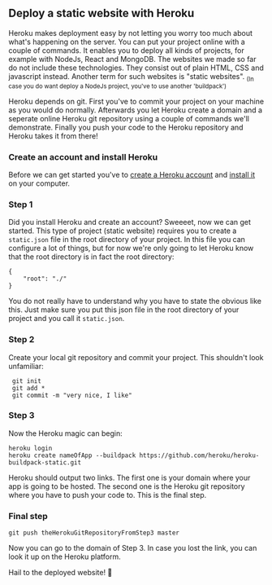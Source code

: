 ## Deploy a static website with Heroku

Heroku makes deployment easy by not letting you worry too much about what's happening on the server. You can put your project online with a couple of commands. It enables you to deploy all kinds of projects, for example with NodeJs, React and MongoDB. The websites we made so far do not include these technologies. They consist out of plain HTML, CSS and javascript instead. Another term for such websites is "static websites". <sub>(In case you do want deploy a NodeJs project, you've to use another 'buildpack')<sub>

Heroku depends on git. First you've to commit your project on your machine as you would do normally. Afterwards you let Heroku create a domain and a seperate online Heroku git repository using a couple of commands we'll demonstrate. Finally you push your code to the Heroku repository and Heroku takes it from there!

### Create an account and install Heroku
Before we can get started you've to [create a Heroku account](https://signup.heroku.com/login?redirect-url=https%3A%2F%2Fid.heroku.com%2Foauth%2Fauthorize%3Fclient_id%3D1e7d4c52-6008-4a73-b132-09abb5d04859%26response_type%3Dcode%26scope%3Dglobal%252Cplatform%26state%3DSFMyNTY.g3QAAAACZAAEZGF0YW0AAAAxaHR0cHM6Ly9kYXNoYm9hcmQuaGVyb2t1LmNvbS9hdXRoL2hlcm9rdS9jYWxsYmFja2QABnNpZ25lZG4GAFfaM_NmAQ.zbhKmh0-YC0M_rzmlb4lN8z4DAJ_E7t57PGgD4oXwVM) and [install it](https://devcenter.heroku.com/articles/heroku-cli#download-and-install) on your computer.

### Step 1
Did you install Heroku and create an account? Sweeeet, now we can get started. This type of project (static website) requires you to create a `static.json` file in the root directory of your project. In this file you can configure a lot of things, but for now we're only going to let Heroku know that the root directory is in fact the root directory:
```
{
    "root": "./"
}
```
You do not really have to understand why you have to state the obvious like this. Just make sure you put this json file in the root directory of your project and you call it `static.json`.

### Step 2
Create your local git repository and commit your project. This shouldn't look unfamiliar:

```
 git init
 git add *
 git commit -m "very nice, I like"
```
### Step 3
Now the Heroku magic can begin:
```
heroku login
heroku create nameOfApp --buildpack https://github.com/heroku/heroku-buildpack-static.git
```
Heroku should output two links. The first one is your domain where your app is going to be hosted. The second one is the Heroku git repository where you have to push your code to. This is the final step.

### Final step

```
git push theHerokuGitRepositoryFromStep3 master
```
Now you can go to the domain of Step 3. In case you lost the link, you can look it up on the Heroku platform.

Hail to the deployed website! :metal: